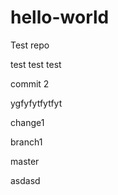 # hello-world
Test repo

test test test


commit 2 

ygfyfytfytfyt


change1

branch1


master


asdasd
